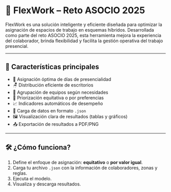 # 🧠 FlexWork – Reto ASOCIO 2025

FlexWork es una solución inteligente y eficiente diseñada para optimizar la asignación de espacios de trabajo en esquemas híbridos. Desarrollada como parte del reto ASOCIO 2025, esta herramienta mejora la experiencia del colaborador, brinda flexibilidad y facilita la gestión operativa del trabajo presencial.

---

## 🚀 Características principales

- 📅 Asignación óptima de días de presencialidad
- 🪑 Distribución eficiente de escritorios
- 👥 Agrupación de equipos según necesidades
- 🎯 Priorización equitativa o por preferencias
- 📈 Indicadores automáticos de desempeño
- 📂 Carga de datos en formato `.json`
- 🖼️ Visualización clara de resultados (tablas y gráficos)
- 📤 Exportación de resultados a PDF/PNG

---

## 🛠️ ¿Cómo funciona?

1. Define el enfoque de asignación: **equitativo** o **por valor igual**.
2. Carga tu archivo `.json` con la información de colaboradores, zonas y reglas.
3. Ejecuta el modelo.
4. Visualiza y descarga resultados.

